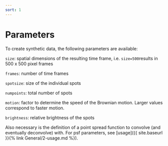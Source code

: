 ```yaml
---
sort: 1
---
```


# Parameters

To create synthetic data, the following parameters are available:

```size```: spatial dimensions of the resulting time frame, i.e. ``size=500``results in 500 x 500 pixel frames

```frames```: number of time frames

```spotsize```: size of the individual spots

```numpoints```: total number of spots

```motion```: factor to determine the speed of the Brownian motion. Larger values correspond to faster motion. 

```brightness```: relative brightness of the spots


Also necessary is the definition of a point spread function to convolve (and eventually deconvolve) with. 
For psf parameters, see [usage]({{ site.baseurl }}{% link General/2-usage.md %}).

